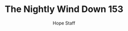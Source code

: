 ---
image: /assets/img/nwd/153_nwd_john_14_23_nlt.png
title: The Nightly Wind Down 153
number: 153
categories:
  - The Nightly Wind Down
author: Hope Staff
notes: The Nightly Wind Down 153
embed: >-
  EMBED_GOES_HERE
transcript: >-
  SOME LINES OF TEXT START HERE
---